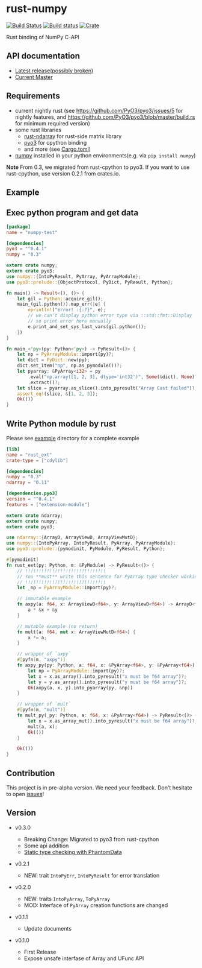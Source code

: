 rust-numpy
===========
[![Build Status](https://travis-ci.org/rust-numpy/rust-numpy.svg?branch=master)](https://travis-ci.org/rust-numpy/rust-numpy)
[![Build status](https://ci.appveyor.com/api/projects/status/bjaru43c7t1alx2x/branch/master?svg=true)](https://ci.appveyor.com/project/kngwyu/rust-numpy/branch/master)
[![Crate](http://meritbadge.herokuapp.com/numpy)](https://crates.io/crates/numpy)

Rust binding of NumPy C-API

API documentation
-------------
- [Latest release(possibly broken)](https://docs.rs/numpy)
- [Current Master](https://rust-numpy.github.io/rust-numpy)


Requirements
-------------
- current nightly rust (see https://github.com/PyO3/pyo3/issues/5 for nightly features, and
https://github.com/PyO3/pyo3/blob/master/build.rs for minimum required version)
- some rust libraries
  - [rust-ndarray](https://github.com/bluss/rust-ndarray) for rust-side matrix library
  - [pyo3](https://github.com/PyO3/pyo3) for cpython binding
  - and more (see [Cargo.toml](Cargo.toml))
- [numpy](http://www.numpy.org/) installed in your python environments(e.g. via `pip install numpy`)

**Note**
From 0.3, we migrated from rust-cpython to pyo3.
If you want to use rust-cpython, use version 0.2.1 from crates.io.


Example
---------


## Exec python program and get data

``` toml
[package]
name = "numpy-test"

[dependencies]
pyo3 = "^0.4.1"
numpy = "0.3"
```

``` rust
extern crate numpy;
extern crate pyo3;
use numpy::{IntoPyResult, PyArray, PyArrayModule};
use pyo3::prelude::{ObjectProtocol, PyDict, PyResult, Python};

fn main() -> Result<(), ()> {
    let gil = Python::acquire_gil();
    main_(gil.python()).map_err(|e| {
        eprintln!("error! :{:?}", e);
        // we can't display python error type via ::std::fmt::Display
        // so print error here manually
        e.print_and_set_sys_last_vars(gil.python());
    })
}

fn main_<'py>(py: Python<'py>) -> PyResult<()> {
    let np = PyArrayModule::import(py)?;
    let dict = PyDict::new(py);
    dict.set_item("np", np.as_pymodule())?;
    let pyarray: &PyArray<i32> = py
        .eval("np.array([1, 2, 3], dtype='int32')", Some(&dict), None)?
        .extract()?;
    let slice = pyarray.as_slice().into_pyresult("Array Cast failed")?;
    assert_eq!(slice, &[1, 2, 3]);
    Ok(())
}
```

## Write Python module by rust

Please see [example](example) directory for a complete example

```toml
[lib]
name = "rust_ext"
crate-type = ["cdylib"]

[dependencies]
numpy = "0.3"
ndarray = "0.11"

[dependencies.pyo3]
version = "^0.4.1"
features = ["extension-module"]
```

```rust
extern crate ndarray;
extern crate numpy;
extern crate pyo3;

use ndarray::{ArrayD, ArrayViewD, ArrayViewMutD};
use numpy::{IntoPyArray, IntoPyResult, PyArray, PyArrayModule};
use pyo3::prelude::{pymodinit, PyModule, PyResult, Python};

#[pymodinit]
fn rust_ext(py: Python, m: &PyModule) -> PyResult<()> {
    // !!!!!!!!!!!!!!!!!!!!!!!!!!!!!!
    // You **must** write this sentence for PyArray type checker working correctly
    // !!!!!!!!!!!!!!!!!!!!!!!!!!!!!!
    let _np = PyArrayModule::import(py)?;

    // immutable example
    fn axpy(a: f64, x: ArrayViewD<f64>, y: ArrayViewD<f64>) -> ArrayD<f64> {
        a * &x + &y
    }

    // mutable example (no return)
    fn mult(a: f64, mut x: ArrayViewMutD<f64>) {
        x *= a;
    }

    // wrapper of `axpy`
    #[pyfn(m, "axpy")]
    fn axpy_py(py: Python, a: f64, x: &PyArray<f64>, y: &PyArray<f64>) -> PyResult<PyArray<f64>> {
        let np = PyArrayModule::import(py)?;
        let x = x.as_array().into_pyresult("x must be f64 array")?;
        let y = y.as_array().into_pyresult("y must be f64 array")?;
        Ok(axpy(a, x, y).into_pyarray(py, &np))
    }

    // wrapper of `mult`
    #[pyfn(m, "mult")]
    fn mult_py(_py: Python, a: f64, x: &PyArray<f64>) -> PyResult<()> {
        let x = x.as_array_mut().into_pyresult("x must be f64 array")?;
        mult(a, x);
        Ok(())
    }

    Ok(())
}
```

Contribution
-------------
This project is in pre-alpha version.
We need your feedback. Don't hesitate to open [issues](https://github.com/termoshtt/rust-numpy/issues)!

Version
--------
- v0.3.0
  - Breaking Change: Migrated to pyo3 from rust-cpython
  - Some api addition
  - [Static type checking with PhantomData](https://github.com/rust-numpy/rust-numpy/pull/41)

- v0.2.1
  - NEW: trait `IntoPyErr`, `IntoPyResult` for error translation

- v0.2.0
  - NEW: traits `IntoPyArray`, `ToPyArray`
  - MOD: Interface of `PyArray` creation functions are changed

- v0.1.1
  - Update documents

- v0.1.0
  - First Release
  - Expose unsafe interfase of Array and UFunc API
